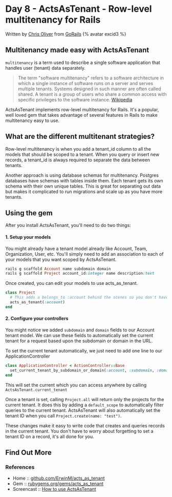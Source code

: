 # Day 8 - ActsAsTenant - Row-level multitenancy for Rails

Written by [Chris Oliver](https://twitter.com/excid3) from [GoRails](https://gorails.com/) {% avatar excid3 %}

## Multitenancy made easy with ActsAsTenant

`multitenancy` is a term used to describe a single software application that handles user (tenant) data separately.

>The term "software multitenancy" refers to a software architecture in which a single instance of software runs on a server and serves multiple tenants. Systems designed in such manner are often called shared. A tenant is a group of users who share a common access with specific privileges to the software instance.
>[Wikipedia](https://en.wikipedia.org/wiki/Multitenancy)

ActsAsTenant implements row-level multitenancy for Rails. It's a popular, well loved gem that takes advantage of several features in Rails to make multitenancy easy to use.

## What are the different multitenant strategies?

Row-level multitenancy is when you add a tenant_id column to all the models that should be scoped to a tenant. When you query or insert new records, a tenant_id is always required to separate the data between tenants.

Another approach is using database schemas for multitenancy. Postgres databases have schemas with tables inside them. Each tenant gets its own schema with their own unique tables. This is great for separating out data but makes it complicated to run migrations and scale up as you have more tenants.

## Using the gem

After you install ActsAsTenant, you'll need to do two things:

#### 1. Setup your models

You might already have a tenant model already like Account, Team, Organization, User, etc. You'll simply need to add an association to each of your models that you want scoped by ActsAsTenant.

```ruby
rails g scaffold Account name subdomain domain
rails g scaffold Project account_id:integer name description:text
```

Once created, you can edit your models to use acts_as_tenant.

```ruby
class Project
  # This adds a belongs_to :account behind the scenes so you don't have to
  acts_as_tenant(:account)
end
```

#### 2. Configure your controllers

You might notice we added `subdomain` and `domain` fields to our Account tenant model. We can use these fields to automatically set the current tenant for a request based upon the subdomain or domain in the URL.

To set the current tenant automatically, we just need to add one line to our ApplicationController

```ruby
class ApplicationController < ActionController::Base
  set_current_tenant_by_subdomain_or_domain(:account, :subdomain, :domain)
end
```

This will set the current which you can access anywhere by calling `ActsAsTenant.current_tenant`

Once a tenant is set, calling `Project.all` will return only the projects for the current tenant. It does this by adding a `default_scope` to automatically filter queries to the current tenant. ActsAsTenant will also automatically set the tenant ID when you call `Project.create(name: "test")`.

These changes make it easy to write code that creates and queries records in the current tenant. You don't have to worry about forgetting to set a tenant ID on a record, it's all done for you.

## Find Out More

### References

- Home :: [github.com/ErwinM/acts_as_tenant](https://github.com/ErwinM/acts_as_tenant)
- Gem :: [rubygems.org/gems/acts_as_tenant](https://rubygems.org/gems/acts_as_tenant)
- Screencast :: [How to use ActsAsTenant](https://www.youtube.com/watch?v=BIyxM9f8Jus)
